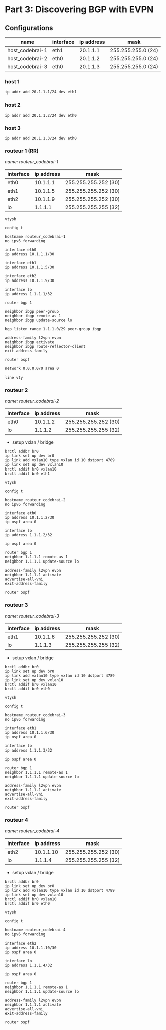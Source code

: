 # Part 3: Discovering BGP with EVPN

## Configurations

name               | interface  | ip address | mask
-------------------|------------|------------|--------------------
host_codebrai-1    | eth1       | 20.1.1.1   | 255.255.255.0 (24)
host_codebrai-2    | eth0       | 20.1.1.2   | 255.255.255.0 (24)
host_codebrai-3    | eth0       | 20.1.1.3   | 255.255.255.0 (24)

### host 1
```
ip addr add 20.1.1.1/24 dev eth1
```

### host 2
```
ip addr add 20.1.1.2/24 dev eth0
```

### host 3
```
ip addr add 20.1.1.3/24 dev eth0
```

### routeur 1 (RR)
*name: routeur_codebrai-1*

interface | ip address | mask 
----------|------------|----------------------
eth0      | 10.1.1.1   | 255.255.255.252 (30)
eth1      | 10.1.1.5   | 255.255.255.252 (30)
eth2      | 10.1.1.9   | 255.255.255.252 (30)
lo        | 1.1.1.1    | 255.255.255.255 (32)

```
vtysh
```
```
config t
```
```
hostname routeur_codebrai-1
no ipv6 forwarding

interface eth0
ip address 10.1.1.1/30

interface eth1
ip address 10.1.1.5/30

interface eth2
ip address 10.1.1.9/30

interface lo
ip address 1.1.1.1/32

router bgp 1

neighbor ibgp peer-group
neighbor ibgp remote-as 1
neighbor ibgp update-source lo

bgp listen range 1.1.1.0/29 peer-group ibgp

address-family l2vpn evpn
neighbor ibgp activate
neighbor ibgp route-reflector-client
exit-address-family

router ospf

network 0.0.0.0/0 area 0

line vty
```

### routeur 2
*name: routeur_codebrai-2*

interface | ip address | mask 
----------|------------|----------------------
eth0      | 10.1.1.2   | 255.255.255.252 (30)
lo        | 1.1.1.2    | 255.255.255.255 (32)

- setup vxlan / bridge
```
brctl addbr br0
ip link set up dev br0
ip link add vxlan10 type vxlan id 10 dstport 4789
ip link set up dev vxlan10
brctl addif br0 vxlan10
brctl addif br0 eth1
```
```
vtysh
```
```
config t
```
```
hostname routeur_codebrai-2
no ipv6 forwarding

interface eth0
ip address 10.1.1.2/30
ip ospf area 0

interface lo
ip address 1.1.1.2/32

ip ospf area 0

router bgp 1
neighbor 1.1.1.1 remote-as 1
neighbor 1.1.1.1 update-source lo

address-family l2vpn evpn
neighbor 1.1.1.1 activate
advertise-all-vni
exit-address-family

router ospf
```

### routeur 3
*name: routeur_codebrai-3*

interface | ip address | mask 
----------|------------|----------------------
eth1      | 10.1.1.6   | 255.255.255.252 (30)
lo        | 1.1.1.3    | 255.255.255.255 (32)

- setup vxlan / bridge
```
brctl addbr br0
ip link set up dev br0
ip link add vxlan10 type vxlan id 10 dstport 4789
ip link set up dev vxlan10
brctl addif br0 vxlan10
brctl addif br0 eth0
```
```
vtysh
```
```
config t
```
```
hostname routeur_codebrai-3
no ipv6 forwarding

interface eth1
ip address 10.1.1.6/30
ip ospf area 0

interface lo
ip address 1.1.1.3/32

ip ospf area 0

router bgp 1
neighbor 1.1.1.1 remote-as 1
neighbor 1.1.1.1 update-source lo

address-family l2vpn evpn
neighbor 1.1.1.1 activate
advertise-all-vni
exit-address-family

router ospf
```

### routeur 4
*name: routeur_codebrai-4*

interface | ip address | mask 
----------|------------|----------------------
eth2      | 10.1.1.10   | 255.255.255.252 (30)
lo        | 1.1.1.4    | 255.255.255.255 (32)

- setup vxlan / bridge
```
brctl addbr br0
ip link set up dev br0
ip link add vxlan10 type vxlan id 10 dstport 4789
ip link set up dev vxlan10
brctl addif br0 vxlan10
brctl addif br0 eth0
```
```
vtysh
```
```
config t
```
```
hostname routeur_codebrai-4
no ipv6 forwarding

interface eth2
ip address 10.1.1.10/30
ip ospf area 0

interface lo
ip address 1.1.1.4/32

ip ospf area 0

router bgp 1
neighbor 1.1.1.1 remote-as 1
neighbor 1.1.1.1 update-source lo

address-family l2vpn evpn
neighbor 1.1.1.1 activate
advertise-all-vni
exit-address-family

router ospf
```